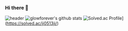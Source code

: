 ### Hi there 👋
![header](https://capsule-render.vercel.app/api?type=wave&color=auto&height=300&section=header&text=Welcome&fontSize=90)
![glowforever's github stats](https://github-readme-stats.vercel.app/api?username=glowforever&show_icons=true)
![Solved.ac Profile](http://mazassumnida.wtf/api/v2/generate_badge?boj=ji0513ji)](https://solved.ac/ji0513ji/)
<!--
**glowforever/glowforever** is a ✨ _special_ ✨ repository because its `README.md` (this file) appears on your GitHub profile.

Here are some ideas to get you started:

- 🔭 I’m currently working on ...
- 🌱 I’m currently learning ...
- 👯 I’m looking to collaborate on ...
- 🤔 I’m looking for help with ...
- 💬 Ask me about ...
- 📫 How to reach me: ...
- 😄 Pronouns: ...
- ⚡ Fun fact: ...
-->
